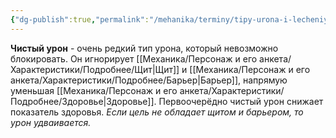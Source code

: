 ```yaml
---
{"dg-publish":true,"permalink":"/mehanika/terminy/tipy-urona-i-lecheniya/podrobnee/chistyj-uron/"}
---
```


**Чистый урон** - очень редкий тип урона, который невозможно блокировать. Он игнорирует [[Механика/Персонаж и его анкета/Характеристики/Подробнее/Щит\|Щит]] и [[Механика/Персонаж и его анкета/Характеристики/Подробнее/Барьер\|Барьер]], напрямую уменьшая [[Механика/Персонаж и его анкета/Характеристики/Подробнее/Здоровье\|Здоровье]]. Первоочерёдно чистый урон снижает показатель здоровья. *Если цель не обладает щитом и барьером, то урон удваивается.* 